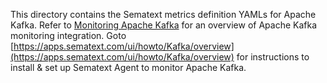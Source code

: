 This directory contains the Sematext metrics definition YAMLs for Apache Kafka.  Refer to [Monitoring Apache Kafka](https://sematext.com/docs/integration/kafka/) for an overview of 
Apache Kafka monitoring integration. Goto [https://apps.sematext.com/ui/howto/Kafka/overview](https://apps.sematext.com/ui/howto/Kafka/overview) for instructions to install & set up Sematext Agent to monitor Apache Kafka.